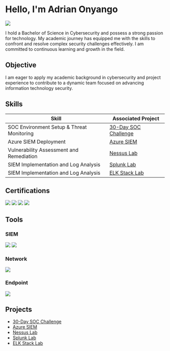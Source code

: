 # Hello, I'm Adrian Onyango  
<a href="https://www.linkedin.com/in/adrian-onyango-37b433251/"><img src="https://img.shields.io/badge/-LinkedIn-0072b1?&style=for-the-badge&logo=linkedin&logoColor=white" /></a>

I hold a Bachelor of Science in Cybersecurity and possess a strong passion for technology. My academic journey has equipped me with the skills to confront and resolve complex security challenges effectively. I am committed to continuous learning and growth in the field.

## Objective
I am eager to apply my academic background in cybersecurity and project experience to contribute to a dynamic team focused on advancing information technology security.

## Skills

| Skill                                         | Associated Project         |
|-----------------------------------------------|----------------------------|
| SOC Environment Setup & Threat Monitoring     | [30-Day SOC Challenge](https://github.com/uxhadr/30-Days-SOC-challenge)  |
| Azure SIEM Deployment                         | [Azure SIEM](https://github.com/uxhadr/SIEM)                    |
| Vulnerability Assessment and Remediation      | [Nessus Lab](https://github.com/uxhadr/Vulnerability-Scanning)  |
| SIEM Implementation and Log Analysis          | [Splunk Lab](https://github.com/uxhadr/Splunk-Lab-THM-/blob/main/README.md)|
| SIEM Implementation and Log Analysis          | [ELK Stack Lab](https://github.com/uxhadr/ELK-Stack)            |

## Certifications
<div>
 <img src="https://img.shields.io/badge/-CySA%2B-006400?&style=for-the-badge&logo=CompTIA&logoColor=white" />
<img src="https://img.shields.io/badge/-Security%2B-FF0000?&style=for-the-badge&logo=CompTIA&logoColor=white" />
<img src="https://img.shields.io/badge/-Network%2B-007ACC?&style=for-the-badge&logo=CompTIA&logoColor=white" />
<img src="https://img.shields.io/badge/-A%2B-4D4D4D?&style=for-the-badge&logo=CompTIA&logoColor=white" />
</div>

## Tools

### SIEM
<div>
   <img src="https://img.shields.io/badge/-Splunk-000000?&style=for-the-badge&logo=Splunk&logoColor=white" />
    <img src="https://img.shields.io/badge/-Elastic-005571?&style=for-the-badge&logo=Elastic&logoColor=white" />
</div>

### Network
<div>
    <img src="https://img.shields.io/badge/-Wireshark-1679A7?&style=for-the-badge&logo=Wireshark&logoColor=white" />
</div>

### Endpoint
<div>
    <img src="https://img.shields.io/badge/-Sysmon-008000?&style=for-the-badge&logo=windows&logoColor=white" /> </div>
</div>





## Projects
- [30-Day SOC Challenge](https://github.com/uxhadr/30-Days-SOC-challenge) 
- [Azure SIEM](https://github.com/uxhadr/SIEM)
- [Nessus Lab ](https://github.com/uxhadr/Vulnerability-Scanning)
- [Splunk Lab ](https://github.com/uxhadr/Splunk-Lab-THM-/blob/main/README.md)
 - [ELK Stack Lab](https://github.com/uxhadr/ELK-Stack)

  


